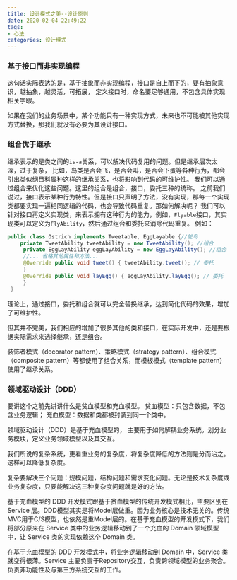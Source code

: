 ```yaml
---
title: 设计模式之美--设计原则
date: 2020-02-04 22:49:22
tags:
- 心法
categories: 设计模式
---
```


### 基于接口而非实现编程
这句话实际表达的是，基于抽象而非实现编程，接口是自上而下的，要有抽象意识，越抽象，越灵活，可拓展，
定义接口时，命名要足够通用，不包含具体实现相关字眼。

如果在我们的业务场景中，某个功能只有一种实现方式，未来也不可能被其他实现方式替换，那我们就没有必要为其设计接口。

<!-- more -->

### 组合优于继承

继承表示的是类之间的`is-a`关系，可以解决代码复用的问题。但是继承层次太深，过于复杂，
比如，鸟类是否会飞，是否会叫，是否会下蛋等各种行为，都会引出类似纲目科属种这样的继承关系，也将影响到代码的可维护性。
我们可以通过组合来优化这些问题。这里的组合是组合，接口，委托三种的统称。
之前我们说过，接口表示某种行为特性。但是接口只声明了方法，没有实现，那每一个实现类都要实现一遍相同逻辑的代码，也会导致代码重复。那如何解决呢？
我们可以针对接口再定义实现类，来表示拥有这种行为的能力，例如，`Flyable`接口，其实现类可以定义为`FlyAbility`，然后通过组合和委托来消除代码重复。
例如：

```java
public class Ostrich implements Tweetable, EggLayable {//鸵鸟 
    private TweetAbility tweetAbility = new TweetAbility(); //组合
     private EggLayAbility eggLayAbility = new EggLayAbility(); //组合 
     //... 省略其他属性和方法... 
     @Override public void tweet() { tweetAbility.tweet(); // 委托 
     } 
     @Override public void layEgg() { eggLayAbility.layEgg(); // 委托 
     }
 }
```

理论上，通过接口，委托和组合就可以完全替换继承，达到简化代码的效果，增加了可维护性。

但其并不完美，我们相应的增加了很多其他的类和接口，在实际开发中，还是要根据实际需求来选择继承，还是组合。

装饰者模式（decorator pattern）、策略模式（strategy pattern）、组合模式（composite pattern）等都使用了组合关系，而模板模式（template pattern）使用了继承关系。


### 领域驱动设计（DDD）
要讲这个之前先讲讲什么是贫血模型和充血模型。
贫血模型：只包含数据，不包含业务逻辑；
充血模型：数据和类都被封装到同一个类中。

领域驱动设计（DDD）是基于充血模型的， 主要用于如何解耦业务系统。划分业务模块，定义业务领域模型以及其交互。

我们所说的复杂系统，更看重业务的复杂度，将复杂度降低的方法则是分而治之。这样可以降低复杂度。

复杂要解决三个问题：规模问题，结构问题和需求变化问题。无论是技术复杂度或业务复杂度，只要能解决这三种复杂度问题就是好的方法。


基于充血模型的 DDD 开发模式跟基于贫血模型的传统开发模式相比，主要区别在 Service 层。DDD模型其实是将Model层做重。因为业务核心是技术无关的。传统MVC用于C/S模型，也依然是重Model层的。在基于充血模型的开发模式下，我们将部分原来在 Service 类中的业务逻辑移动到了一个充血的 Domain 领域模型中，让 Service 类的实现依赖这个 Domain 类。

在基于充血模型的 DDD 开发模式中，将业务逻辑移动到 Domain 中，Service 类就变得很薄。Service 主要负责于Repository交互，负责跨领域模型的业务聚合。负责非功能性及与第三方系统交互的工作。

